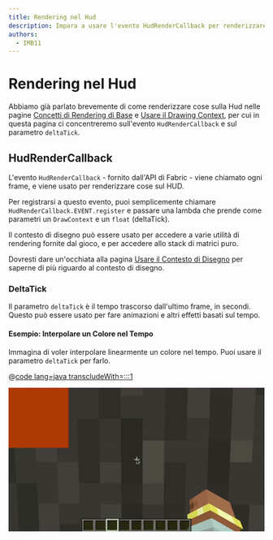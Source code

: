 ```yaml
---
title: Rendering nel Hud
description: Impara a usare l'evento HudRenderCallback per renderizzare sul hud.
authors:
  - IMB11
---
```


# Rendering nel Hud

Abbiamo già parlato brevemente di come renderizzare cose sulla Hud nelle pagine [Concetti di Rendering di Base](./basic-concepts) e [Usare il Drawing Context](./draw-context), per cui in questa pagina ci concentreremo sull'evento `HudRenderCallback` e sul parametro `deltaTick`.

## HudRenderCallback

L'evento `HudRenderCallback` - fornito dall'API di Fabric - viene chiamato ogni frame, e viene usato per renderizzare cose sul HUD.

Per registrarsi a questo evento, puoi semplicemente chiamare `HudRenderCallback.EVENT.register` e passare una lambda che prende come parametri un `DrawContext` e un `float` (deltaTick).

Il contesto di disegno può essere usato per accedere a varie utilità di rendering fornite dal gioco, e per accedere allo stack di matrici puro.

Dovresti dare un'occhiata alla pagina [Usare il Contesto di Disegno](./draw-context) per saperne di più riguardo al contesto di disegno.

### DeltaTick

Il parametro `deltaTick` è il tempo trascorso dall'ultimo frame, in secondi. Questo può essere usato per fare animazioni e altri effetti basati sul tempo.

#### Esempio: Interpolare un Colore nel Tempo

Immagina di voler interpolare linearmente un colore nel tempo. Puoi usare il parametro `deltaTick` per farlo.

@[code lang=java transcludeWith=:::1](@/reference/latest/src/client/java/com/example/docs/rendering/HudRenderingEntrypoint.java)

![Interpolare un colore nel tempo](/assets/develop/rendering/hud-rendering-deltatick.webp)
